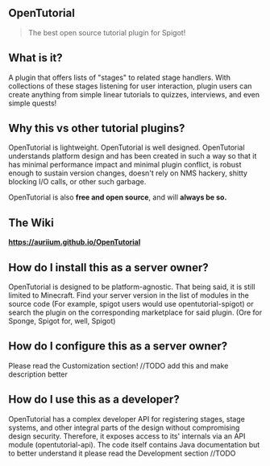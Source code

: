 ## OpenTutorial

> The best open source tutorial plugin for Spigot!

## What is it?

A plugin that offers lists of "stages" to related stage handlers. With collections of these stages listening for user
interaction, plugin users can create anything from simple linear tutorials to quizzes, interviews, and even simple 
quests!

## Why this vs other tutorial plugins?

OpenTutorial is lightweight. OpenTutorial is well designed. OpenTutorial understands platform design and has been
created in such a way so that it has minimal performance impact and minimal plugin conflict, is robust enough to
sustain version changes, doesn't rely on NMS hackery, shitty blocking I/O calls, or other such garbage.

OpenTutorial is also **free and open source**, and will **always be so.**

## The Wiki

**https://auriium.github.io/OpenTutorial**

## How do I install this as a server owner?

OpenTutorial is designed to be platform-agnostic. That being said, it is still limited to Minecraft.
Find your server version in the list of modules in the source code (For example, spigot users would use opentutorial-spigot)
or search the plugin on the corresponding marketplace for said plugin. (Ore for Sponge, Spigot for, well, Spigot)

## How do I configure this as a server owner?

Please read the Customization section! //TODO add this and make description better

## How do I use this as a developer?

OpenTutorial has a complex developer API for registering stages, stage systems, and other integral parts of the design
without compromising design security. Therefore, it exposes access to its' internals via an API module (opentutorial-api).
The code itself contains Java documentation but to better understand it please read the Development section //TODO

